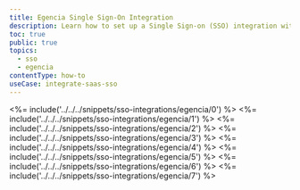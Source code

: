 ```yaml
---
title: Egencia Single Sign-On Integration
description: Learn how to set up a Single Sign-on (SSO) integration with Egencia and Auth0.
toc: true
public: true
topics:
  - sso
  - egencia
contentType: how-to
useCase: integrate-saas-sso
---
```

<%= include('../../../snippets/sso-integrations/egencia/0') %> 
<%= include('../../../snippets/sso-integrations/egencia/1') %> 
<%= include('../../../snippets/sso-integrations/egencia/2') %> 
<%= include('../../../snippets/sso-integrations/egencia/3') %> 
<%= include('../../../snippets/sso-integrations/egencia/4') %> 
<%= include('../../../snippets/sso-integrations/egencia/5') %> 
<%= include('../../../snippets/sso-integrations/egencia/6') %>
<%= include('../../../snippets/sso-integrations/egencia/7') %>
